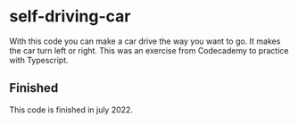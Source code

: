 # self-driving-car
With this code you can make a car drive the way you want to go. It makes the car turn left or right. This was an exercise from Codecademy to practice with Typescript. 

## Finished
This code is finished in july 2022. 
